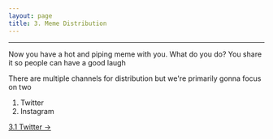 ```yaml
---
layout: page
title: 3. Meme Distribution
---
```

---
Now you have a hot and piping meme with you. What do you do? You share it so people can have a good laugh

There are multiple channels for distribution but we're primarily gonna focus on two

1. Twitter
2. Instagram

<a href = '/31-twitter/' class ='nav-button'> 3.1 Twitter -> </a>
